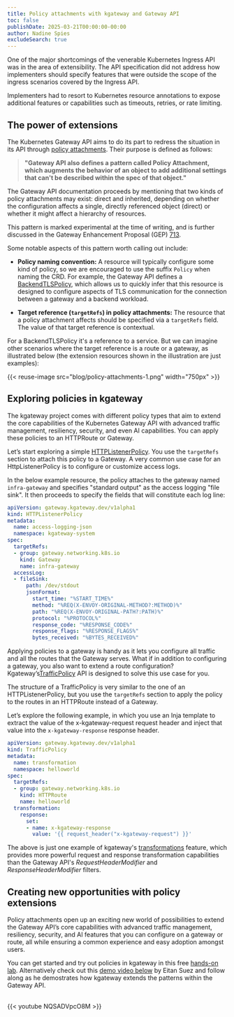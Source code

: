 ```yaml
---
title: Policy attachments with kgateway and Gateway API
toc: false
publishDate: 2025-03-21T00:00:00-00:00
author: Nadine Spies 
excludeSearch: true
---
```


One of the major shortcomings of the venerable Kubernetes Ingress API was in the area of extensibility. The API specification did not address how implementers should specify features that were outside the scope of the ingress scenarios covered by the Ingress API.

Implementers had to resort to Kubernetes resource annotations to expose additional features or capabilities such as timeouts, retries, or rate limiting.

## The power of extensions

The Kubernetes Gateway API aims to do its part to redress the situation in its API through [policy attachments](https://gateway-api.sigs.k8s.io/reference/policy-attachment/). Their purpose is defined as follows: 

> **"Gateway API also defines a pattern called Policy Attachment, which augments the behavior of an object to add additional settings that can't be described within the spec of that object."**

The Gateway API documentation proceeds by mentioning that two kinds of policy attachments may exist: direct and inherited, depending on whether the configuration affects a single, directly referenced object (direct) or whether it might affect a hierarchy of resources.

This pattern is marked experimental at the time of writing, and is further discussed in the Gateway Enhancement Proposal (GEP) [713](https://gateway-api.sigs.k8s.io/geps/gep-713/).

Some notable aspects of this pattern worth calling out include:

- **Policy naming convention:** A resource will typically configure some kind of policy, so we are encouraged to use the suffix `Policy` when naming the CRD. For example, the Gateway API defines a [BackendTLSPolicy](https://gateway-api.sigs.k8s.io/api-types/backendtlspolicy/), which allows us to quickly infer that this resource is designed to configure aspects of TLS communication for the connection between a gateway and a backend workload.  

- **Target reference (`targetRefs`) in policy attachments:** The resource that a policy attachment affects should be specified via a `targetRefs` field. The value of that target reference is contextual. 

For a BackendTLSPolicy it's a reference to a service.  But we can imagine other scenarios where the target reference is a route or a gateway, as illustrated below (the extension resources shown in the illustration are just examples):

{{< reuse-image src="blog/policy-attachments-1.png" width="750px" >}}

## Exploring policies in kgateway

The kgateway project comes with different policy types that aim to extend the core capabilities of the Kubernetes Gateway API with advanced traffic management, resiliency, security, and even AI capabilities. You can apply these policies to an HTTPRoute or Gateway. 

Let’s start exploring a simple [HTTPListenerPolicy](https://kgateway.dev/docs/reference/api/#httplistenerpolicy). You use the `targetRefs` section to attach this policy to a Gateway. A very common use case for an HttpListenerPolicy is to configure or customize access logs. 

In the below example resource, the policy attaches to the gateway named `infra-gateway` and specifies "standard output" as the access logging "file sink". It then proceeds to specify the fields that will constitute each log line:

```yaml
apiVersion: gateway.kgateway.dev/v1alpha1
kind: HTTPListenerPolicy
metadata:
  name: access-logging-json
  namespace: kgateway-system
spec:
  targetRefs:
  - group: gateway.networking.k8s.io
    kind: Gateway
    name: infra-gateway
  accessLog:
  - fileSink:
      path: /dev/stdout
      jsonFormat:
        start_time: "%START_TIME%"
        method: "%REQ(X-ENVOY-ORIGINAL-METHOD?:METHOD)%"
        path: "%REQ(X-ENVOY-ORIGINAL-PATH?:PATH)%"
        protocol: "%PROTOCOL%"
        response_code: "%RESPONSE_CODE%"
        response_flags: "%RESPONSE_FLAGS%"
        bytes_received: "%BYTES_RECEIVED%"
```
Applying policies to a gateway is handy as it lets you configure all traffic and all the routes that the Gateway serves. What if in addition to configuring a gateway, you also want to extend a route configuration? Kgateway’s[TrafficPolicy](https://kgateway.dev/docs/reference/api/#trafficpolicy) API is designed to solve this use case for you.

The structure of a TrafficPolicy is very similar to the one of an HTTPListenerPolicy, but you use the `targetRefs` section to apply the policy to the routes in an HTTPRoute instead of a Gateway. 

Let’s explore the following example, in which you use an Inja template to extract the value of the x-kgateway-request request header and inject that value into the `x-kgateway-response` response header. 

```yaml
apiVersion: gateway.kgateway.dev/v1alpha1
kind: TrafficPolicy
metadata:
  name: transformation
  namespace: helloworld
spec:
  targetRefs: 
  - group: gateway.networking.k8s.io
    kind: HTTPRoute
    name: helloworld
  transformation:
    response:
      set:
      - name: x-kgateway-response
        value: '{{ request_header("x-kgateway-request") }}'
```
The above is just one example of kgateway's [transformations](https://kgateway.dev/docs/traffic-management/transformations/) feature, which provides more powerful request and response transformation capabilities than the Gateway API's *RequestHeaderModifier* and *ResponseHeaderModifier* filters.

## Creating new opportunities with policy extensions
Policy attachments open up an exciting new world of possibilities to extend the Gateway API’s core capabilities with advanced traffic management, resiliency, security, and AI features that you can configure on a gateway or route, all while ensuring a common experience and easy adoption amongst users.

You can get started and try out policies in kgateway in this free [hands-on lab](https://www.solo.io/resources/lab/understanding-kgateway-patterns-of-extensions). Alternatively check out this [demo video below](https://www.youtube.com/watch?v=NQSADVpcO8M) by Eitan Suez and follow along as he demostrates how kgateway extends the patterns within the Gateway API.

<br>
{{< youtube NQSADVpcO8M >}}



